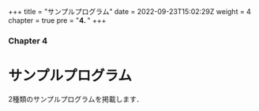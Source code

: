 +++
title = "サンプルプログラム"
date = 2022-09-23T15:02:29Z
weight = 4
chapter = true
pre = "<b>4. </b>"
+++

### Chapter 4 

# サンプルプログラム

2種類のサンプルプログラムを掲載します．
